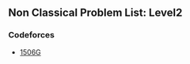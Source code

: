 ## Non Classical Problem List: Level2


### Codeforces
- [1506G](/problem-solving/greedy/non_classical/l2-cf-1506G)


